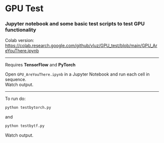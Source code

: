 # GPU Test
### Jupyter notebook and some basic test scripts to test GPU functionality

Colab version:     
https://colab.research.google.com/github/vluz/GPU_test/blob/main/GPU_AreYouThere.ipynb

<hr>

Requires **TensorFlow** and **PyTorch**

Open `GPU_AreYouThere.ipynb` in a Jupyter Notebook and run each cell in sequence.    
Watch output.

<hr>

To run do:
```python
python testbytorch.py
```
and      
```python
python testbytf.py
```
Watch output.

